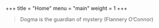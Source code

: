 +++
title = "Home"
menu = "main"
weight = 1
+++

> Dogma is the guardian of mystery (Flannery O’Connor)
